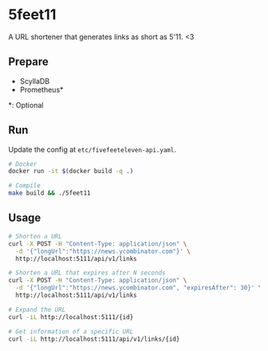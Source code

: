# 5feet11

A URL shortener that generates links as short as 5'11. <3

## Prepare
- ScyllaDB
- Prometheus*

*: Optional

## Run
Update the config at `etc/fivefeeteleven-api.yaml`.
```sh
# Docker
docker run -it $(docker build -q .)

# Compile
make build && ./5feet11
```


## Usage
```bash
# Shorten a URL
curl -X POST -H "Content-Type: application/json" \
  -d '{"longUrl":"https://news.ycombinator.com"}' \
  http://localhost:5111/api/v1/links

# Shorten a URL that expires after N seconds
curl -X POST -H "Content-Type: application/json" \
  -d '{"longUrl":"https://news.ycombinator.com", "expiresAfter": 30}' \
  http://localhost:5111/api/v1/links

# Expand the URL
curl -iL http://localhost:5111/{id}

# Get information of a specific URL
curl -iL http://localhost:5111/api/v1/links/{id}
```
